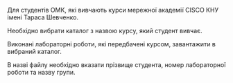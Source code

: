 Для студентів ОМК, які вивчають курси мережної академії CISCO КНУ імені Тараса Шевченко.

Необхідно вибрати каталог з назвою курсу, який студент вивчає.

Виконані лабораторні роботи, які передбачені курсом, завантажити в вибраний каталог.

В назві файлу необхідно вказати прізвище студента, номер лабораторної роботи та назву групи.
